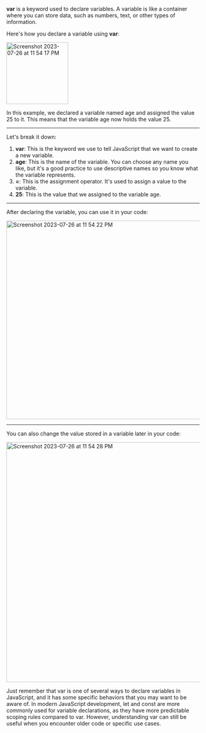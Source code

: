 **var** is a keyword used to declare variables. A variable is like a container where you can store data, such as numbers, text, or other types of information.

Here's how you declare a variable using **var**:

<img width="161" alt="Screenshot 2023-07-26 at 11 54 17 PM" src="https://github.com/ERA-Solutions-LLC/JavaScript-Intermediate-Assignments/assets/92329761/13722adb-5f28-422b-965b-9e6d62cb756e">

In this example, we declared a variable named age and assigned the value 25 to it. This means that the variable age now holds the value 25.


*** 


Let's break it down:

1. **var**: This is the keyword we use to tell JavaScript that we want to create a new variable.
2. **age**: This is the name of the variable. You can choose any name you like, but it's a good practice to use descriptive names so you know what the variable represents.
3. **=**: This is the assignment operator. It's used to assign a value to the variable.
4. **25**: This is the value that we assigned to the variable age.

***

After declaring the variable, you can use it in your code:

<img width="518" alt="Screenshot 2023-07-26 at 11 54 22 PM" src="https://github.com/ERA-Solutions-LLC/JavaScript-Intermediate-Assignments/assets/92329761/06b6cbf6-d1c6-48a6-9345-ea9214e59af9">

***

You can also change the value stored in a variable later in your code:

<img width="626" alt="Screenshot 2023-07-26 at 11 54 28 PM" src="https://github.com/ERA-Solutions-LLC/JavaScript-Intermediate-Assignments/assets/92329761/15ef52af-7dee-438c-b990-88662cc36095">

Just remember that var is one of several ways to declare variables in JavaScript, and it has some specific behaviors that you may want to be aware of. In modern JavaScript development, let and const are more commonly used for variable declarations, as they have more predictable scoping rules compared to var. However, understanding var can still be useful when you encounter older code or specific use cases.



